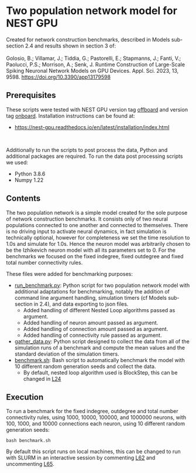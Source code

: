 # Two population network model for NEST GPU

Created for network construction benchmarks, described in Models sub-section 2.4 and results shown in section 3 of:
<br>
<br>
Golosio, B.; Villamar, J.; Tiddia, G.; Pastorelli, E.; Stapmanns, J.; Fanti, V.; Paolucci, P.S.; Morrison, A.; Senk, J. Runtime Construction of Large-Scale Spiking Neuronal Network Models on GPU Devices. Appl. Sci. 2023, 13, 9598. https://doi.org/10.3390/app13179598
<br>

## Prerequisites

These scripts were tested with NEST GPU version tag [offboard](https://github.com/nest/nest-gpu/releases/tag/nest-gpu_offboard) and version tag [onboard](https://github.com/nest/nest-gpu/releases/tag/nest-gpu_onboard).
Installation instructions can be found at:
 - https://nest-gpu.readthedocs.io/en/latest/installation/index.html

<br>

Additionally to run the scripts to post process the data, Python and additional packages are required.
To run the data post processing scripts we used:
 * Python 3.8.6
 * Numpy 1.22

## Contents

The two population network is a simple model created for the sole purpose of network construction benchmarks.
It consists only of two neural populations connected to one another and connected to themselves.
There is no driving input to activate neural dynamics, in fact simulation is technically optional, however for completeness we set the time resolution to 1.0s and simulate for 1.0s.
Hence the neuron model was arbitrarily chosen to be the Izhikevich neuron model with all its parameters set to 0.
For the benchmarks we focused on the fixed indegree, fixed outdegree and fixed total number connectivity rules.

These files were added for benchmarking purposes:
 - [run_benchmark.py](run_benchmark.py): Python script for two population network model with additional adaptations for benchmarking, notably the addition of command line argument handling, simulation timers (cf Models sub-section in 2.4), and data exporting to json files.
   - Added handling of different Nested Loop algorithms passed as argument.
   - Added handling of neuron amount passed as argument.
   - Added handling of connection amount passed as argument.
   - Added handling of connectivity rule passed as argument.
 - [gather_data.py](gather_data.py): Python script designed to collect the data from all of the simulation runs of a benchmark and compute the mean values and the standard deviation of the simulation timers.
 - [benchmark.sh](benchmark.sh): Bash script to automatically benchmark the model with 10 different random generation seeds and collect the data.
   - By default, nested loop algorithm used is BlockStep, this can be changed in [L24](benchmark.sh#L24)
 
## Execution

To run a benchmark for the fixed indegree, outdegree and total number connectivity rules, using 1000, 10000, 100000, and 1000000 neurons, with 100, 1000, and 10000 connections each neuron, using 10 different random generation seeds:
```shell
bash benchmark.sh
```

By default this script runs on local machines, this can be changed to run with SLURM in an interactive session by commenting [L62](benchmark.sh#L62) and uncommenting [L65](benchmark.sh#L65).
